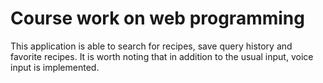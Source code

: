 # Сourse work on web programming
This application is able to search for recipes, save query history and favorite recipes. It is worth noting that in addition to the usual input, voice input is implemented.
